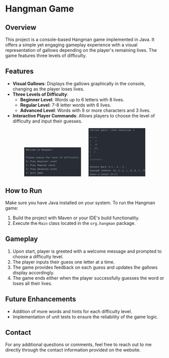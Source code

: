 # Hangman Game

## Overview

This project is a console-based Hangman game implemented in Java. It offers a simple yet engaging gameplay experience
with a visual representation of gallows depending on the player's remaining lives. The game features three levels of
difficulty.

## Features

- **Visual Gallows**: Displays the gallows graphically in the console, changing as the player loses lives.
- **Three Levels of Difficulty**:
    - **Beginner Level**: Words up to 6 letters with 8 lives.
    - **Regular Level**: 7-8 letter words with 6 lives.
    - **Advanced Level**: Words with 9 or more characters and 3 lives.
- **Interactive Player Commands**: Allows players to choose the level of difficulty and input their guesses.

<p align="center">
  <img src="src/assets/intro.png" alt="Hangman Interface" width="180">&nbsp&nbsp&nbsp&nbsp&nbsp
  <img src="src/assets/hangman-progress.png" alt="Hangman Game In Progress" width="180">
</p>

## How to Run

Make sure you have Java installed on your system. To run the Hangman game:

1. Build the project with Maven or your IDE's build functionality.
2. Execute the `Main` class located in the `org.hangman` package.

## Gameplay

1. Upon start, player is greeted with a welcome message and prompted to choose a difficulty level.
2. The player inputs their guess one letter at a time.
3. The game provides feedback on each guess and updates the gallows display accordingly.
4. The game ends either when the player successfully guesses the word or loses all their lives.

## Future Enhancements

- Addition of more words and hints for each difficulty level.
- Implementation of unit tests to ensure the reliability of the game logic.

## Contact

For any additional questions or comments, feel free to reach out to me directly through the contact information provided
on the website.